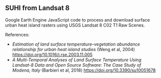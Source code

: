 ## SUHI from Landsat 8

Google Earth Engine JavaScript code to process and download surface urban heat island rasters using USGS Landsat 8 C02 T1 Raw Scenes.

References:

- *Estimation of land surface temperature–vegetation abundance relationship for urban heat island studies* (Weng et al, 2004)
  https://doi.org/10.1016/j.rse.2003.11.005
- *A Multi-Temporal Analyses of Land Surface Temperature Using Landsat-8 Data and Open Source Software: The Case Study of Modena, Italy* (Barbieri et al, 2018)
  https://doi.org/10.3390/su10051678


